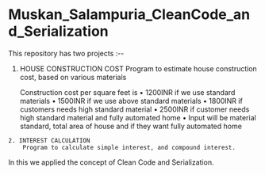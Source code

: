 # Muskan_Salampuria_CleanCode_and_Serialization

This repository has two projects :--
   1. HOUSE CONSTRUCTION COST
        Program to estimate house construction cost, based on various materials
        
      Construction cost per square feet is
        • 1200INR if we use standard materials
        • 1500INR if we use above standard materials
        • 1800INR if customers needs high standard material
        • 2500INR if customer needs high standard material and fully automated home
        • Input will be material standard, total area of house and if they want fully automated home
   
    2. INTEREST CALCULATION
        Program to calculate simple interest, and compound interest.
        
In this we applied the concept of Clean Code and Serialization.
